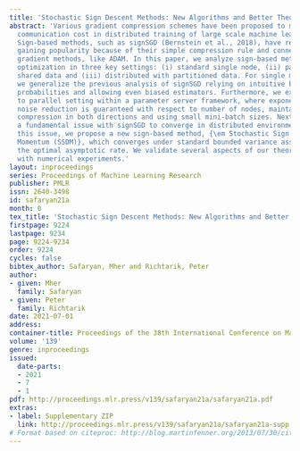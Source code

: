 ```yaml
---
title: 'Stochastic Sign Descent Methods: New Algorithms and Better Theory'
abstract: 'Various gradient compression schemes have been proposed to mitigate the
  communication cost in distributed training of large scale machine learning models.
  Sign-based methods, such as signSGD (Bernstein et al., 2018), have recently been
  gaining popularity because of their simple compression rule and connection to adaptive
  gradient methods, like ADAM. In this paper, we analyze sign-based methods for non-convex
  optimization in three key settings: (i) standard single node, (ii) parallel with
  shared data and (iii) distributed with partitioned data. For single machine case,
  we generalize the previous analysis of signSGD relying on intuitive bounds on success
  probabilities and allowing even biased estimators. Furthermore, we extend the analysis
  to parallel setting within a parameter server framework, where exponentially fast
  noise reduction is guaranteed with respect to number of nodes, maintaining $1$-bit
  compression in both directions and using small mini-batch sizes. Next, we identify
  a fundamental issue with signSGD to converge in distributed environment. To resolve
  this issue, we propose a new sign-based method, {\em Stochastic Sign Descent with
  Momentum (SSDM)}, which converges under standard bounded variance assumption with
  the optimal asymptotic rate. We validate several aspects of our theoretical findings
  with numerical experiments.'
layout: inproceedings
series: Proceedings of Machine Learning Research
publisher: PMLR
issn: 2640-3498
id: safaryan21a
month: 0
tex_title: 'Stochastic Sign Descent Methods: New Algorithms and Better Theory'
firstpage: 9224
lastpage: 9234
page: 9224-9234
order: 9224
cycles: false
bibtex_author: Safaryan, Mher and Richtarik, Peter
author:
- given: Mher
  family: Safaryan
- given: Peter
  family: Richtarik
date: 2021-07-01
address:
container-title: Proceedings of the 38th International Conference on Machine Learning
volume: '139'
genre: inproceedings
issued:
  date-parts:
  - 2021
  - 7
  - 1
pdf: http://proceedings.mlr.press/v139/safaryan21a/safaryan21a.pdf
extras:
- label: Supplementary ZIP
  link: http://proceedings.mlr.press/v139/safaryan21a/safaryan21a-supp.zip
# Format based on citeproc: http://blog.martinfenner.org/2013/07/30/citeproc-yaml-for-bibliographies/
---
```

